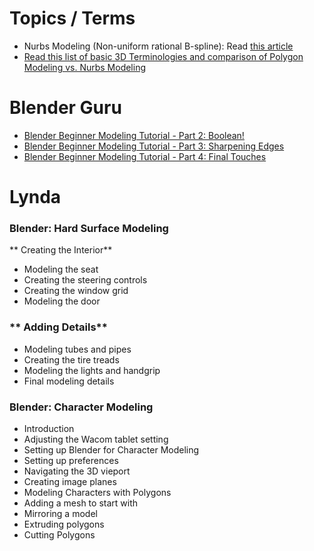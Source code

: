 # Topics / Terms
 * Nurbs Modeling (Non-uniform rational B-spline): Read [this article](https://en.wikipedia.org/wiki/Non-uniform_rational_B-spline) 
 * [Read this list of basic 3D Terminologies and comparison of Polygon Modeling vs. Nurbs Modeling ](https://i.materialise.com/blog/3d-modeling-terms/)


# **Blender Guru**
 * [Blender Beginner Modeling Tutorial - Part 2: Boolean!](https://www.youtube.com/watch?v=WxMwa0njGSM&t=10s)
 * [Blender Beginner Modeling Tutorial - Part 3: Sharpening Edges](https://www.youtube.com/watch?v=lITV4F_P4E0)
 * [Blender Beginner Modeling Tutorial - Part 4: Final Touches](https://www.youtube.com/watch?v=9ViVKUiG8ks)


# Lynda

### **Blender: Hard Surface Modeling**

** Creating the Interior**
 * Modeling the seat
 * Creating the steering controls
 * Creating the window grid
 * Modeling the door

### ** Adding Details**
 * Modeling tubes and pipes
 * Creating the tire treads
 * Modeling the lights and handgrip
 * Final modeling details

### **Blender: Character Modeling**
 * Introduction        
 * Adjusting the Wacom tablet setting
 * Setting up Blender for Character Modeling 
 * Setting up preferences
 * Navigating the 3D vieport
 * Creating image planes
 * Modeling Characters with Polygons
 * Adding a mesh to start with
 * Mirroring a model
 * Extruding polygons
 * Cutting Polygons